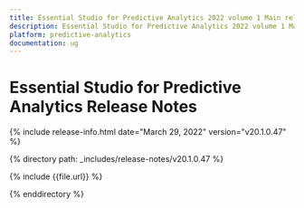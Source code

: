 ```yaml
---
title: Essential Studio for Predictive Analytics 2022 volume 1 Main release Release Notes  
description: Essential Studio for Predictive Analytics 2022 volume 1 Main release Release Notes  
platform: predictive-analytics
documentation: ug
---
```


# Essential Studio for Predictive Analytics  Release Notes  

{% include release-info.html date="March 29, 2022" version="v20.1.0.47" %} 

{% directory path: _includes/release-notes/v20.1.0.47 %}

{% include {{file.url}} %}

{% enddirectory %}